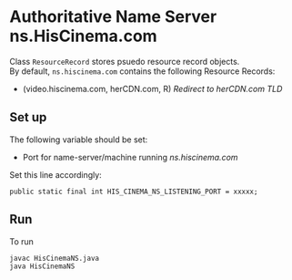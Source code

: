 # Authoritative Name Server ns.HisCinema.com
Class `ResourceRecord` stores psuedo resource record objects.  
By default, `ns.hiscinema.com` contains the following Resource Records:
- (video.hiscinema.com, herCDN.com, R) *Redirect to herCDN.com TLD*

## Set up
The following variable should be set:
- Port for name-server/machine running *ns.hiscinema.com*  

Set this line accordingly:
```
public static final int HIS_CINEMA_NS_LISTENING_PORT = xxxxx;
```
## Run
To run
```
javac HisCinemaNS.java
java HisCinemaNS
```
